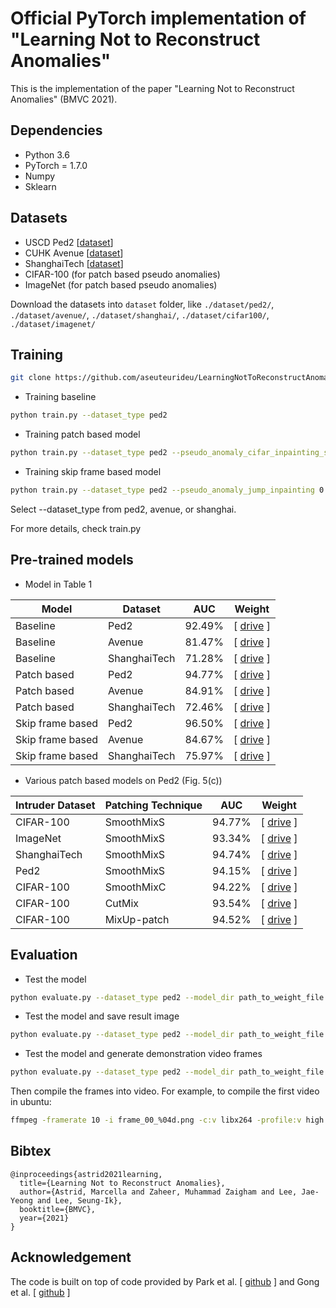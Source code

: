# Official PyTorch implementation of "Learning Not to Reconstruct Anomalies"
This is the implementation of the paper "Learning Not to Reconstruct Anomalies" (BMVC 2021).

## Dependencies
* Python 3.6
* PyTorch = 1.7.0 
* Numpy
* Sklearn

## Datasets
* USCD Ped2 [[dataset](https://drive.google.com/file/d/1vyMLa0Oz7fcFv0Fx_qLsnb5Jz-o4rGFx/view?usp=sharing)]
* CUHK Avenue [[dataset](https://drive.google.com/file/d/1m0qAVDY9AZKa7eebnuONtPBrD-49TpV3/view?usp=sharing)]
* ShanghaiTech [[dataset](https://drive.google.com/file/d/1vC4ZHikCnum7H3x5kkwNree4PdkEa-L_/view?usp=sharing)]
* CIFAR-100 (for patch based pseudo anomalies)
* ImageNet (for patch based pseudo anomalies)

Download the datasets into ``dataset`` folder, like ``./dataset/ped2/``, ``./dataset/avenue/``, ``./dataset/shanghai/``, ``./dataset/cifar100/``, ``./dataset/imagenet/``

## Training
```bash
git clone https://github.com/aseuteurideu/LearningNotToReconstructAnomalies
```

* Training baseline
```bash
python train.py --dataset_type ped2
```

* Training patch based model
```bash
python train.py --dataset_type ped2 --pseudo_anomaly_cifar_inpainting_smoothborder 0.2 --max_size 0.5 --max_move 10
```

* Training skip frame based model
```bash
python train.py --dataset_type ped2 --pseudo_anomaly_jump_inpainting 0.2 --jump 2 3 4 5
```

Select --dataset_type from ped2, avenue, or shanghai.

For more details, check train.py


## Pre-trained models

* Model in Table 1

| Model           | Dataset       | AUC           | Weight        |
| -------------- | ------------- | ------------- | ------------- | 
| Baseline | Ped2          |   92.49%       | [ [drive](https://drive.google.com/file/d/1KXagNmQyGDhAfTdqIhZ4Y8p67Xps0xq5/view?usp=sharing) ] |
| Baseline | Avenue        |   81.47%       | [ [drive](https://drive.google.com/file/d/1oj9LhD-QkjlvGQLseNNRP0mVwZSTMMKp/view?usp=sharing) ] |
| Baseline | ShanghaiTech  |   71.28%       | [ [drive](https://drive.google.com/file/d/13XVSrEIdgvbOcAt7kUITD6zXNuNF0e3R/view?usp=sharing) ] |
| Patch based  | Ped2          |   94.77%       | [ [drive](https://drive.google.com/file/d/18NO0CyaCGT4jUhtcilxdGt7ud6P7vmI6/view?usp=sharing) ] |
| Patch based  | Avenue        |   84.91%       | [ [drive](https://drive.google.com/file/d/1ncIiq4y5FOOPPwI-MBy8v4d1GkU0oYYF/view?usp=sharing) ] |
| Patch based  | ShanghaiTech  |   72.46%       | [ [drive](https://drive.google.com/file/d/130IxtMIDETPG4hBdiL_BP5LQQWoGHkdM/view?usp=sharing) ] |
| Skip frame based | Ped2          |   96.50%       | [ [drive](https://drive.google.com/file/d/1o0tl4Qmul-ffEHkHEmv9D1536zoQSD5y/view?usp=sharing) ] |
| Skip frame based  | Avenue        |   84.67%       | [ [drive](https://drive.google.com/file/d/1jE4Y4PKZn6NswjMEnAk_cKvxsRofJ_xT/view?usp=sharing) ] |
| Skip frame based  | ShanghaiTech  |   75.97%       | [ [drive](https://drive.google.com/file/d/1CSimSklxoCbWWIckZyLVs244iUTMfEYn/view?usp=sharing) ] |

* Various patch based models on Ped2 (Fig. 5(c))

| Intruder Dataset    | Patching Technique       | AUC           | Weight        | 
| -------------- | ------------- | ------------- | ------------- | 
| CIFAR-100 | SmoothMixS          |   94.77%       | [ [drive](https://drive.google.com/file/d/18NO0CyaCGT4jUhtcilxdGt7ud6P7vmI6/view?usp=sharing) ] | 
| ImageNet | SmoothMixS        |   93.34%       | [ [drive](https://drive.google.com/file/d/1CdEwSd5ouBBcGeuJci3EN92nLG5whLw_/view?usp=sharing) ] | 
| ShanghaiTech | SmoothMixS  |   94.74%       | [ [drive](https://drive.google.com/file/d/1poPCMmq4LxldqLq3Fk5RkzmBY1P-UpjE/view?usp=sharing) ] |
| Ped2     | SmoothMixS          |   94.15%       | [ [drive](https://drive.google.com/file/d/1G0QUKkX_VqEZ6X4MbLFGENx0zJkLI2x-/view?usp=sharing) ] | 
| CIFAR-100     | SmoothMixC        |   94.22%       | [ [drive](https://drive.google.com/file/d/1z2uj16Lc-ntUrphTeSuR5g_UIY5f3Kp2/view?usp=sharing) ] |
| CIFAR-100    | CutMix  |   93.54%       | [ [drive](https://drive.google.com/file/d/1elKKdcoa5FLqqY9ebDdEDNiro7Lady0n/view?usp=sharing) ] | 
| CIFAR-100    | MixUp-patch  |   94.52%       | [ [drive](https://drive.google.com/file/d/1hIKSLJIU5SLCKvEFoQSQoqanREpQkrIA/view?usp=sharing) ] | 

## Evaluation
* Test the model
```bash
python evaluate.py --dataset_type ped2 --model_dir path_to_weight_file.pth
```
* Test the model and save result image
```bash
python evaluate.py --dataset_type ped2 --model_dir path_to_weight_file.pth --img_dir folder_path_to_save_image_results
```
* Test the model and generate demonstration video frames
```bash
python evaluate.py --dataset_type ped2 --model_dir path_to_weight_file.pth --vid_dir folder_path_to_save_video_results
```
Then compile the frames into video. For example, to compile the first video in ubuntu:
```bash
ffmpeg -framerate 10 -i frame_00_%04d.png -c:v libx264 -profile:v high -crf 20 -pix_fmt yuv420p video_00.mp4
```


## Bibtex
```
@inproceedings{astrid2021learning,
  title={Learning Not to Reconstruct Anomalies},
  author={Astrid, Marcella and Zaheer, Muhammad Zaigham and Lee, Jae-Yeong and Lee, Seung-Ik},
  booktitle={BMVC},
  year={2021}
}
```

## Acknowledgement
The code is built on top of code provided by Park et al. [ [github](https://github.com/cvlab-yonsei/MNAD) ] and Gong et al. [ [github](https://github.com/donggong1/memae-anomaly-detection) ]
